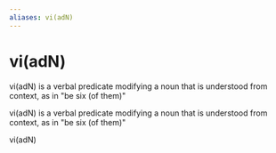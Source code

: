 ```yaml
---
aliases: vi(adN)
---
```

# vi(adN)

vi(adN) is a verbal predicate modifying a noun that is understood from context, as in "be six (of them)"

vi(adN) is a verbal predicate modifying a noun that is understood from context, as in "be six (of them)"<br>

vi(adN)